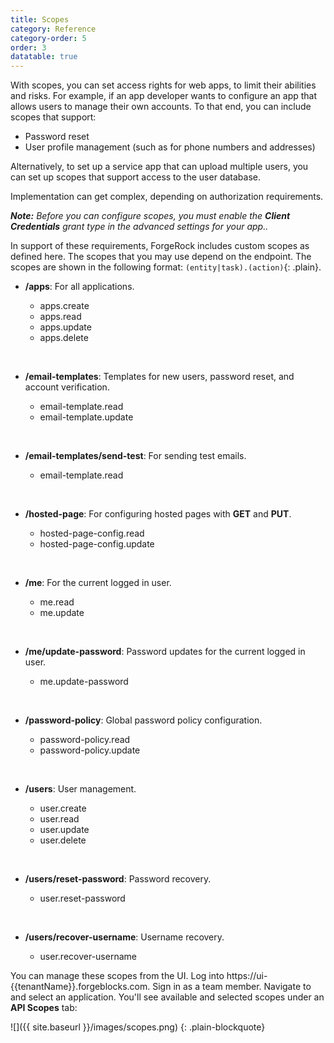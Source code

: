 ```yaml
---
title: Scopes
category: Reference
category-order: 5
order: 3
datatable: true
---
```


With scopes, you can set access rights for web apps, to limit their abilities and risks. For example, if an app developer wants to configure an app that allows users to manage their own accounts. To that end, you can include scopes that support:

* Password reset
* User profile management (such as for phone numbers and addresses)

Alternatively, to set up a service app that can upload multiple users, you can set up scopes that support access to the user database.

Implementation can get complex, depending on authorization requirements.

_**Note:** Before you can configure scopes, you must enable the **Client Credentials** grant type in the advanced settings for your app.._

In support of these requirements, ForgeRock includes custom scopes as defined here. The scopes that you may use depend on the endpoint. The scopes are shown in the following format: `(entity|task).(action)`{: .plain}.

 - **/apps**: For all applications.

    - apps.create
    - apps.read
    - apps.update
    - apps.delete
<br>

 - **/email-templates**: Templates for new users, password reset, and account verification.

    - email-template.read
    - email-template.update  
<br>

 - **/email-templates/send-test**: For sending test emails.

   - email-template.read  
<br>

 - **/hosted-page**: For configuring hosted pages with **GET** and **PUT**.

   - hosted-page-config.read
   - hosted-page-config.update  
<br>

 - **/me**: For the current logged in user.

   - me.read
   - me.update  
<br>

 - **/me/update-password**: Password updates for the current logged in user.

    - me.update-password  
<br>

- **/password-policy**: Global password policy configuration.

   - password-policy.read
   - password-policy.update  
<br>

- **/users**: User management.

   - user.create
   - user.read
   - user.update
   - user.delete  
<br>

- **/users/reset-password**: Password recovery.

   - user.reset-password  
<br>

- **/users/recover-username**: Username recovery.

   - user.recover-username

You can manage these scopes from the UI. Log into https://ui-\{\{tenantName}}.forgeblocks.com. Sign in as a team member. Navigate to and select an application. You'll see available and selected scopes under an **API Scopes** tab:

![]({{ site.baseurl }}/images/scopes.png)
{: .plain-blockquote}
